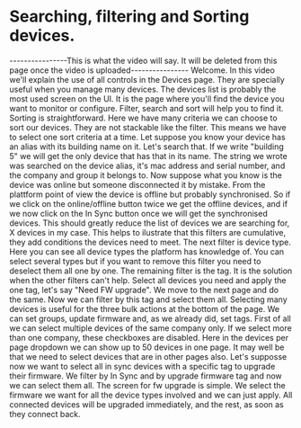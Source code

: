 # Searching, filtering and Sorting devices.


----------------This is what the video will say. It will be deleted from this page once the video is uploaded----------------
Welcome. In this video we'll explain the use of all controls in the Devices page. They are specially useful when you manage many devices.
The devices list is probably the most used screen on the UI. It is the page where you'll find the device you want to monitor or configure. Filter, search and sort will help you to find it.
Sorting is straightforward. Here we have many criteria we can choose to sort our devices. They are not stackable like the filter. This means we have to select one sort criteria at a time.
Let suppose you know your device has an alias with its building name on it. Let's search that. If we write "building 5" we will get the only device that has that in its name. The string we wrote was searched on the device alias, it's mac address and serial number, and the company and group it belongs to.
Now suppose what you know is the device was online but someone disconnected it by mistake. From the plattform point of view the device is offline but probably synchronised. So if we click on the online/offline button twice we get the offline devices, and if we now click on the In Sync button once we will get the synchronised devices. This should greatly reduce the list of devices we are searching for, X devices in my case. This helps to ilustrate that this filters are cumulative, they add conditions the devices need to meet.
The next filter is device type. Here you can see all device types the platform has knowledge of. You can select several types but if you want to remove this filter you need to deselect them all one by one. The remaining filter is the tag. It is the solution when the other filters can't help. Select all devices you need and apply the one tag, let's say "Need FW upgrade". We move to the next page and do the same. Now we can filter by this tag and select them all.
Selecting many devices is useful for the three bulk actions at the bottom of the page. We can set groups, update firmware and, as we already did, set tags.
First of all we can select multiple devices of the same company only. If we select more than one company, these checkboxes are disabled.
Here in the devices per page dropdown we can show up to 50 devices in one page. It may well be that we need to select devices that are in other pages also. Let's supposse now we want to select all in sync devices with a specific tag to upgrade their firmware. We filter by In Sync and by upgrade firmware tag and now we can select them all. The screen for fw upgrade is simple. We select the firmware we want for all the device types involved and we can just apply. All connected devices will be upgraded immediately, and the rest, as soon as they connect back.
